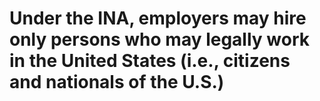 # Under the INA, employers may hire only persons who may legally work in the United States (i.e., citizens and nationals of the U.S.)